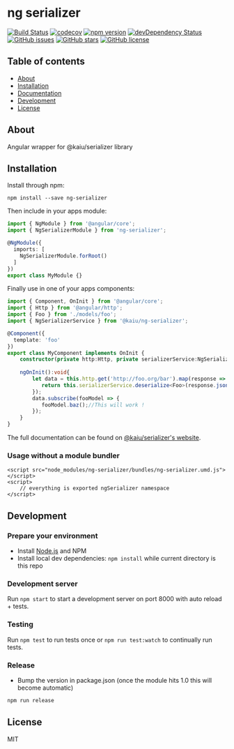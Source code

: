 # ng serializer
[![Build Status](https://travis-ci.org/kaiu-io/ng-serializer.svg?branch=master)](https://travis-ci.org/kaiu-io/ng-serializer)
[![codecov](https://codecov.io/gh/kaiu-io/ng-serializer/branch/master/graph/badge.svg)](https://codecov.io/gh/kaiu-io/ng-serializer)
[![npm version](https://badge.fury.io/js/%40kaiu%2Fng-serializer.svg)](https://www.npmjs.com/package/@kaiu/ng-serializer)
[![devDependency Status](https://david-dm.org/kaiu-io/ng-serializer/dev-status.svg)](https://david-dm.org/kaiu-io/ng-serializer?type=dev)
[![GitHub issues](https://img.shields.io/github/issues/kaiu-io/ng-serializer.svg)](https://github.com/kaiu-io/ng-serializer/issues)
[![GitHub stars](https://img.shields.io/github/stars/kaiu-io/ng-serializer.svg)](https://github.com/kaiu-io/ng-serializer/stargazers)
[![GitHub license](https://img.shields.io/badge/license-MIT-blue.svg)](https://raw.githubusercontent.com/kaiu-io/ng-serializer/master/LICENSE)

## Table of contents

- [About](#about)
- [Installation](#installation)
- [Documentation](#documentation)
- [Development](#development)
- [License](#license)

## About

Angular wrapper for @kaiu/serializer library

## Installation

Install through npm:
```
npm install --save ng-serializer
```

Then include in your apps module:

```typescript
import { NgModule } from '@angular/core';
import { NgSerializerModule } from 'ng-serializer';

@NgModule({
  imports: [
    NgSerializerModule.forRoot()
  ]
})
export class MyModule {}
```

Finally use in one of your apps components:
```typescript
import { Component, OnInit } from '@angular/core';
import { Http } from '@angular/http';
import { Foo } from './models/foo';
import { NgSerializerService } from '@kaiu/ng-serializer';

@Component({
  template: 'foo'
})
export class MyComponent implements OnInit {
    constructor(private http:Http, private serializerService:NgSerializerService){}
    
    ngOnInit():void{
        let data = this.http.get('http://foo.org/bar').map(response => {
           return this.serializerService.deserialize<Foo>(response.json(), Foo);
        });
        data.subscribe(fooModel => {
           fooModel.baz();//This will work ! 
        });
    }    
}
```

The full documentation can be found on [@kaiu/serializer's website](https://kaiu-io.github.io/serializer/).

### Usage without a module bundler
```
<script src="node_modules/ng-serializer/bundles/ng-serializer.umd.js"></script>
<script>
    // everything is exported ngSerializer namespace
</script>
```

## Development

### Prepare your environment
* Install [Node.js](http://nodejs.org/) and NPM
* Install local dev dependencies: `npm install` while current directory is this repo

### Development server
Run `npm start` to start a development server on port 8000 with auto reload + tests.

### Testing
Run `npm test` to run tests once or `npm run test:watch` to continually run tests.

### Release
* Bump the version in package.json (once the module hits 1.0 this will become automatic)
```bash
npm run release
```

## License

MIT
